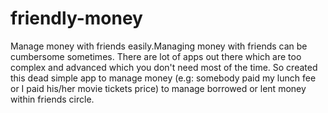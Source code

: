 # friendly-money
Manage money with friends easily.Managing money with friends can be cumbersome sometimes. There are lot of apps out there which are too complex and advanced which you don't need most of the time.
So created this dead simple app to manage money (e.g: somebody paid my lunch fee or I paid his/her movie tickets price) to manage borrowed or lent money within friends circle.
